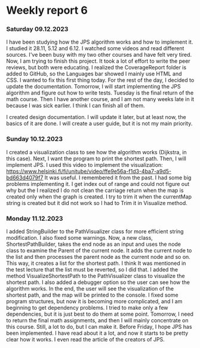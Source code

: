 # Weekly report 6

### Saturday 09.12.2023
I have been studying how the JPS algorithm works and how to implement it. I studied it 28.11, 5.12 and 6.12. I watched some videos and read different sources. I've been busy with my two other courses and have felt very tired. Now, I am trying to finish this project. It took a lot of effort to write the peer reviews, but both were educating. I realized the CoverageReport folder is added to GitHub, so the Languages bar showed I mainly use HTML and CSS. I wanted to fix this first thing today. For the rest of the day, I decided to update the documentation. Tomorrow, I will start implementing the JPS algorithm and figure out how to write tests. Tuesday is the final return of the math course. Then I have another course, and I am not many weeks late in it because I was sick earlier. I think I can finish all of them.

I created design documentation. I will update it later, but at least now, the basics of it are done. I will create a user guide, but it is not my main priority.

### Sunday 10.12.2023
I created a visualization class to see how the algorithm works (Dijkstra, in this case). Next, I want the program to print the shortest path. Then, I will implement JPS. I used this video to implement the visualization: https://www.helsinki.fi/fi/unitube/video/ffe9e56a-f1d3-4ba7-a9d5-bd663d4079f7
It was useful. I remembered it from the past. I had some big problems implementing it. I get index out of range and could not figure out why but the I realized I do not clean the carriage return when the map is created only when the graph is created. I try to trim it when the currentMap string is created but it did not work so I had to Trim it in Visualize method.

### Monday 11.12.2023
I added StringBuilder to the PathVisualizer class for more efficient string modification. I also fixed some warnings. Now, a new class, ShortestPathBuilder, takes the end node as an input and uses the node class to examine the Parent of the current node. It adds the current node to the list and then processes the parent node as the current node and so on. This way, it creates a list for the shortest path. I think It was mentioned in the test lecture that the list must be reverted, so I did that. I added the method VisualizeShortestPath to the PathVisualizer class to visualize the shortest path. I also added a debugger option so the user can see how the algorithm works. In the end, the user will see the visualization of the shortest path, and the map will be printed to the console. I fixed some program structures, but now it is becoming more complicated, and I am beginning to get dependency problems. I tried to make only a few dependencies, but it is just best to do them at some point. Tomorrow, I need to return the final math assignments, and then I will mainly concentrate on this course. Still, a lot to do, but I can make it. Before Friday, I hope JPS has been implemented. I have read about it a lot, and now it starts to be pretty clear how it works. I even read the article of the creators of JPS.